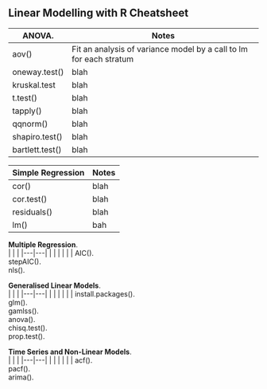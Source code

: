 ## Linear Modelling with R Cheatsheet
  
| **ANOVA**.  | Notes  |
| --- | --- |
| aov()  | Fit an analysis of variance model by a call to lm for each stratum  |
| oneway.test() | blah  |
| kruskal.test  |  blah |
| t.test()  | blah  |
| tapply()  | blah  |
| qqnorm()  | blah  |
| shapiro.test()  | blah  |
| bartlett.test() | blah  |


| **Simple Regression**  | Notes |  
| --- | --- |
| cor()  | blah |   
| cor.test()  |  blah |   
| residuals()  | blah  | 
| lm()  | bah  |
 

**Multiple Regression**.  
|   |   |
|---|---|
|   |   |
|   |   |
AIC().   
stepAIC().  
nls().   

**Generalised Linear Models**.  
|   |   |
|---|---|
|   |   |
|   |   |
install.packages().   
glm().  
gamlss().  
anova().  
chisq.test().  
prop.test().  

**Time Series and Non-Linear Models**.  
|   |   |
|---|---|
|   |   |
|   |   |
acf().   
pacf().   
arima().   




